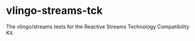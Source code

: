 # vlingo-streams-tck
The vlingo/streams tests for the Reactive Streams Technology Compatibility Kit.
